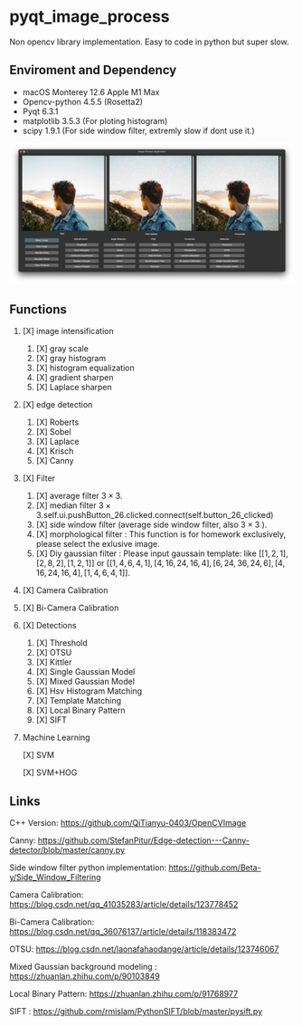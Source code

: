 # pyqt_image_process

Non opencv library implementation. Easy to code in python but super slow.

## Enviroment and Dependency

- macOS Monterey 12.6 Apple M1 Max
- Opencv-python 4.5.5 (Rosetta2)
- Pyqt 6.3.1
- matplotlib  3.5.3 (For ploting histogram)
- scipy 1.9.1 (For side window filter, extremly slow if dont use it.)

![截屏2022-09-27 20.05.58](README.assets/%E6%88%AA%E5%B1%8F2022-09-27%2020.05.58.png)

## Functions

1. [X] image intensification

    1. [X] gray scale
    2. [X] gray histogram
    3. [X] histogram equalization
    4. [X] gradient sharpen
    5. [X] Laplace sharpen

2. [X] edge detection

    1. [X] Roberts
    2. [X] Sobel
    3. [X] Laplace
    4. [X] Krisch
    5. [X] Canny

3. [X] Filter

    1. [X] average filter $3\times 3$.
    2. [X] median filter $3\times 3$.self.ui.pushButton_26.clicked.connect(self.button_26_clicked)
    3. [X] side window filter (average side window filter, also $3\times3$ ).
    4. [X] morphological filter : This function is for homework exclusively, please select the exlusive image.
    5. [X] Diy gaussian filter :  Please input gaussain template:  like $[[1,2,1],[2,8,2],[1,2,1]]$ or $[[1,4,6,4,1],[4,16,24,16,4],[6,24,36,24,6],[4,16,24,16,4],[1,4,6,4,1]]$.

4. [X] Camera Calibration

5. [X] Bi-Camera Calibration

6. [X] Detections

    1. [X] Threshold
    2. [X] OTSU
    3. [X] Kittler
    4. [X] Single Gaussian Model
    5. [X] Mixed Gaussian Model
    6. [X] Hsv Histogram Matching
    7. [X] Template Matching
    8. [X] Local Binary Pattern
    9. [X] SIFT

7. Machine Learning

    [X] SVM

    [X] SVM+HOG

## Links

C++ Version: https://github.com/QiTianyu-0403/OpenCVImage

Canny: https://github.com/StefanPitur/Edge-detection---Canny-detector/blob/master/canny.py

Side window filter python implementation: https://github.com/Beta-y/Side_Window_Filtering

Camera Calibration: https://blog.csdn.net/qq_41035283/article/details/123778452

Bi-Camera Calibration: https://blog.csdn.net/qq_36076137/article/details/118383472

OTSU: https://blog.csdn.net/laonafahaodange/article/details/123746067

Mixed Gaussian background modeling : https://zhuanlan.zhihu.com/p/90103849

Local Binary Pattern: https://zhuanlan.zhihu.com/p/91768977

SIFT : https://github.com/rmislam/PythonSIFT/blob/master/pysift.py
